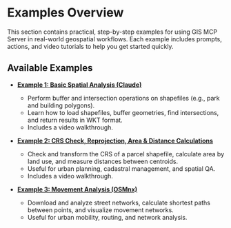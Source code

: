# Examples Overview

This section contains practical, step-by-step examples for using GIS MCP Server in real-world geospatial workflows. Each example includes prompts, actions, and video tutorials to help you get started quickly.

## Available Examples

- [**Example 1: Basic Spatial Analysis (Claude)**](basic_spatial_analysis_claude.md)

  - Perform buffer and intersection operations on shapefiles (e.g., park and building polygons).
  - Learn how to load shapefiles, buffer geometries, find intersections, and return results in WKT format.
  - Includes a video walkthrough.

- [**Example 2: CRS Check, Reprojection, Area & Distance Calculations**](crs_area_distance_analysis.md)

  - Check and transform the CRS of a parcel shapefile, calculate area by land use, and measure distances between centroids.
  - Useful for urban planning, cadastral management, and spatial QA.
  - Includes a video walkthrough.

- [**Example 3: Movement Analysis (OSMnx)**](movement_example.md)

  - Download and analyze street networks, calculate shortest paths between points, and visualize movement networks.
  - Useful for urban mobility, routing, and network analysis.

